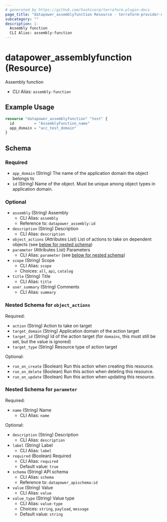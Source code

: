 ```yaml
---
# generated by https://github.com/hashicorp/terraform-plugin-docs
page_title: "datapower_assemblyfunction Resource - terraform-provider-datapower"
subcategory: ""
description: |-
  Assembly function
  CLI Alias: assembly-function
---
```


# datapower_assemblyfunction (Resource)

Assembly function
  - CLI Alias: `assembly-function`

## Example Usage

```terraform
resource "datapower_assemblyfunction" "test" {
  id         = "AssemblyFunction_name"
  app_domain = "acc_test_domain"
}
```

<!-- schema generated by tfplugindocs -->
## Schema

### Required

- `app_domain` (String) The name of the application domain the object belongs to
- `id` (String) Name of the object. Must be unique among object types in application domain.

### Optional

- `assembly` (String) Assembly
  - CLI Alias: `assembly`
  - Reference to: `datapower_assembly:id`
- `description` (String) Description
  - CLI Alias: `description`
- `object_actions` (Attributes List) List of actions to take on dependent objects (see [below for nested schema](#nestedatt--object_actions))
- `parameter` (Attributes List) Parameters
  - CLI Alias: `parameter` (see [below for nested schema](#nestedatt--parameter))
- `scope` (String) Scope
  - CLI Alias: `scope`
  - Choices: `all`, `api`, `catalog`
- `title` (String) Title
  - CLI Alias: `title`
- `user_summary` (String) Comments
  - CLI Alias: `summary`

<a id="nestedatt--object_actions"></a>
### Nested Schema for `object_actions`

Required:

- `action` (String) Action to take on target
- `target_domain` (String) Application domain of the action target
- `target_id` (String) Id of the action target (for `domains`, this must still be set, but the value is ignored)
- `target_type` (String) Resource type of action target

Optional:

- `run_on_create` (Boolean) Run this action when creating this resource.
- `run_on_delete` (Boolean) Run this action when deleting this resource.
- `run_on_update` (Boolean) Run this action when updating this resource.


<a id="nestedatt--parameter"></a>
### Nested Schema for `parameter`

Required:

- `name` (String) Name
  - CLI Alias: `name`

Optional:

- `description` (String) Description
  - CLI Alias: `description`
- `label` (String) Label
  - CLI Alias: `label`
- `required` (Boolean) Required
  - CLI Alias: `required`
  - Default value: `true`
- `schema` (String) API schema
  - CLI Alias: `schema`
  - Reference to: `datapower_apischema:id`
- `value` (String) Value
  - CLI Alias: `value`
- `value_type` (String) Value type
  - CLI Alias: `value-type`
  - Choices: `string`, `payload`, `message`
  - Default value: `string`
